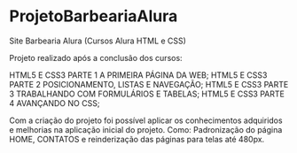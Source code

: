 # ProjetoBarbeariaAlura
Site Barbearia Alura (Cursos Alura HTML e CSS)

Projeto realizado após a conclusão dos cursos:

HTML5 E CSS3 PARTE 1 A PRIMEIRA PÁGINA DA WEB;
HTML5 E CSS3 PARTE 2 POSICIONAMENTO, LISTAS E NAVEGAÇÃO;
HTML5 E CSS3 PARTE 3 TRABALHANDO COM FORMULÁRIOS E TABELAS;
HTML5 E CSS3 PARTE 4 AVANÇANDO NO CSS;

Com a criação do projeto foi possível aplicar os conhecimentos adquiridos e melhorias na aplicação inicial do projeto. 
Como: Padronização do página HOME, CONTATOS e reinderização das páginas para telas até 480px.


